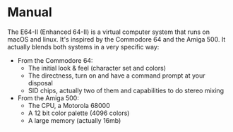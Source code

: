 # Manual
The E64-II (Enhanced 64-II) is a virtual computer system that runs on macOS and linux. It's inspired by the Commodore 64 and the Amiga 500. It actually blends both systems in a very specific way:
* From the Commodore 64:
	* The initial look & feel (character set and colors)
	* The directness, turn on and have a command prompt at your disposal
	* SID chips, actually two of them and capabilities to do stereo mixing
* From the Amiga 500:
	* The CPU, a Motorola 68000
	* A 12 bit color palette (4096 colors)
	* A large memory (actually 16mb)